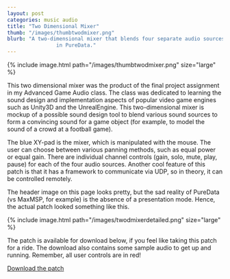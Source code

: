```yaml
---
layout: post
categories: music audio
title: "Two Dimensional Mixer"
thumb: "/images/thumbtwodmixer.png"
blurb: "A two-dimensional mixer that blends four separate audio sources. Built
				in PureData."
---
```


{% include image.html path="/images/thumbtwodmixer.png" size="large" %}

This two dimensional mixer was the product of the final project assignment in my
Advanced Game Audio class. The class was dedicated to learning the sound design
and implementation aspects of popular video game engines such as Unity3D and the
UnrealEngine. This two-dimensional mixer is mockup of a possible sound design
tool to blend various sound sources to form a convincing sound for a game object
(for example, to model the sound of a crowd at a football game).

The blue XY-pad is the mixer, which is manipulated with the mouse. The user can
choose between various panning methods, such as equal power or equal gain. There
are individual channel controls (gain, solo, mute, play, pause) for each of the
four audio sources. Another cool feature of this patch is that it has a
framework to communicate via UDP, so in theory, it can be controlled remotely.

The header image on this page looks pretty, but the sad reality of PureData
(vs MaxMSP, for example) is the absence of a presentation mode. Hence, the
actual patch looked something like this.

{% include image.html path="/images/twodmixerdetailed.png" size="large" %}

The patch is available for download below, if you feel like taking this patch
for a ride. The download also contains some sample audio to get up and running.
Remember, all user controls are in red!

<a class="distinct" href="downloads/TwoDMixer.zip">Download the patch</a>
